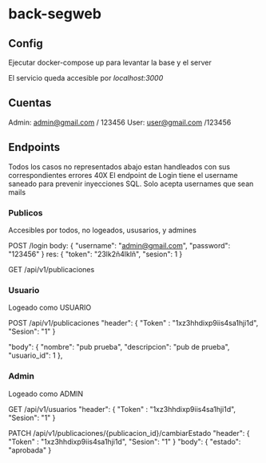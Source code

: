 # back-segweb



## Config

Ejecutar docker-compose up para levantar la base y el server

El servicio queda accesible por *localhost:3000*

## Cuentas

Admin: admin@gmail.com / 123456
User: user@gmail.com /123456

## Endpoints
Todos los casos no representados abajo estan handleados con sus correspondientes errores 40X 
El endpoint de Login tiene el username saneado para prevenir inyecciones SQL. Solo acepta usernames que sean mails

### Publicos
Accesibles por todos, no logeados, ususarios, y admines

POST /login 
body: 
    {
        "username": "admin@gmail.com",
        "password": "123456"
    }
res: 
    {
        "token": "23lk2ñ4lklñ",
        "sesion": 1
    }

GET /api/v1/publicaciones 



### Usuario
Logeado como USUARIO

POST /api/v1/publicaciones 
"header":
	{
        "Token" : "1xz3hhdixp9iis4sa1hji1d",
        "Sesion": "1"
	}

"body": 
    {
	    "nombre": "pub prueba",
        "descripcion": "pub de prueba",
        "usuario_id": 1
    },

### Admin
Logeado como ADMIN

GET /api/v1/usuarios
"header":
	{
        "Token" : "1xz3hhdixp9iis4sa1hji1d",
        "Sesion": "1"
	}

PATCH /api/v1/publicaciones/{publicacion_id}/cambiarEstado
"header":
	{
        "Token" : "1xz3hhdixp9iis4sa1hji1d",
        "Sesion": "1"
	}
"body":
    {
        "estado": "aprobada"
    }